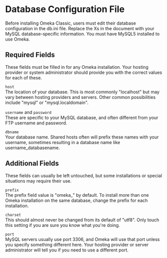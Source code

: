 # Database Configuration File

Before installing Omeka Classic, users must edit their database configuration in the db.ini file. Replace the Xs in the document with your MySQL database-specific information. You must have MySQL5 installed to use Omeka. 

## Required Fields 
These fields must be filled in for any Omeka installation. Your hosting provider or system administrator should provide you with the correct values for each of these. 

`host`  
The location of your database. This is most commonly "localhost" but may vary between hosting providers and servers. Other common possibilities include "mysql" or "mysql.localdomain". 

`username` and `password`  
These are specific to your MySQL database, and often different from your FTP username and password. 

`dbname`  
Your database name. Shared hosts often will prefix these names with your username, sometimes resulting in a database name like username_databasename. 

## Additional Fields 

These fields can usually be left untouched, but some installations or special situations may require their use. 

`prefix`  
The prefix field value is "omeka_" by default. To install more than one Omeka installation on the same database, change the prefix for each installation. 

`charset`   
This should almost never be changed from its default of "utf8". Only touch this setting if you are sure you know what you're doing. 

`port`  
MySQL servers usually use port 3306, and Omeka will use that port unless you specify something different here. Your hosting provider or server administrator will tell you if you need to use a different port.
